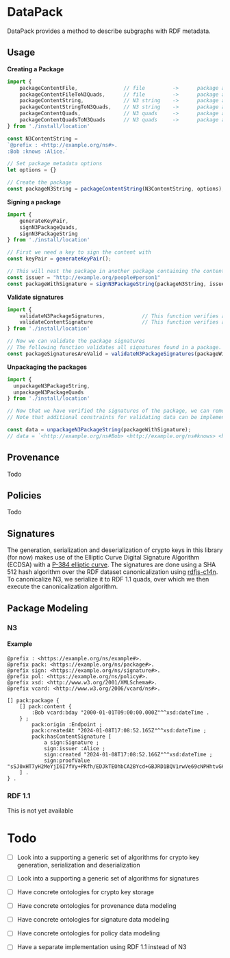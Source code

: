 # DataPack
DataPack provides a method to describe subgraphs with RDF metadata.

## Usage

**Creating a Package**
```js
import {
    packageContentFile,               // file         ->      package as N3 string
    packageContentFileToN3Quads,      // file         ->      package as N3 quads
    packageContentString,             // N3 string    ->      package as N3 string
    packageContentStringToN3Quads,    // N3 string    ->      package as N3 quads
    packageContentQuads,              // N3 quads     ->      package as N3 string
    packageContentQuadsToN3Quads      // N3 quads     ->      package as N3 quads
} from './install/location'

const N3ContentString = 
`@prefix : <http://example.org/ns#>.
:Bob :knows :Alice.`

// Set package metadata options
let options = {}

// Create the package
const packageN3String = packageContentString(N3ContentString, options);
```

**Signing a package**
```js
import { 
    generateKeyPair,
    signN3PackageQuads, 
    signN3PackageString 
} from './install/location'

// First we need a key to sign the content with
const keyPair = generateKeyPair();

// This will nest the package in another package containing the content signature
const issuer = "http://example.org/people#person1"
const packageWithSignature = signN3PackageString(packageN3String, issuer, keyPair.privateKey)
```

**Validate signatures**
```js
import { 
    validateN3PackageSignatures,            // This function verifies a signature over a package
    validateContentSignature                // This function verifies a signature over a hash
} from './install/location'

// Now we can validate the package signatures
// The following function validates all signatures found in a package.
const packageSignaturesAreValid = validateN3PackageSignatures(packageWithSignature, keyPair.publicKey);
```

**Unpackaging the packages**
```js
import {
  unpackageN3PackageString,
  unpackageN3PackageQuads
} from './install/location'

// Now that we have verified the signatures of the package, we can remove the packaging metadata to retrieve our original data.
// Note that additional constraints for validating data can be implemented, such as matching specific metadata, checking policy constraints, etc ...

const data = unpackageN3PackageString(packageWithSignature);
// data = `<http://example.org/ns#Bob> <http://example.org/ns#knows> <http://example.org/ns#Alice> .
```


## Provenance
Todo

## Policies
Todo

## Signatures
The generation, serialization and deserialization of crypto keys in this library (for now) makes use of the Elliptic Curve Digital Signature Algorithm (ECDSA) with a [P-384 elliptic curve](https://en.wikipedia.org/wiki/P-384).
The signatures are done using a SHA 512 hash algorithm over the RDF dataset canonicalization using [rdfjs-c14n](https://www.npmjs.com/package/rdfjs-c14n).
To canonicalize N3, we serialize it to RDF 1.1 quads, over which we then execute the canonicalization algorithm.

## Package Modeling

### N3

#### Example

```
@prefix : <https://example.org/ns/example#>.
@prefix pack: <https://example.org/ns/package#>.
@prefix sign: <https://example.org/ns/signature#>.
@prefix pol: <https://example.org/ns/policy#>.
@prefix xsd: <http://www.w3.org/2001/XMLSchema#>.
@prefix vcard: <http://www.w3.org/2006/vcard/ns#>.

[] pack:package {
    [] pack:content {
        :Bob vcard:bday "2000-01-01T09:00:00.000Z"^^xsd:dateTime .
    } ;
        pack:origin :Endpoint ;
        pack:createdAt "2024-01-08T17:08:52.165Z"^^xsd:dateTime ;
        pack:hasContentSignature [
            a sign:Signature ;
            sign:issuer :Alice ;
            sign:created "2024-01-08T17:08:52.166Z"^^xsd:dateTime ;
            sign:proofValue "sSJ0xHT7yH2MeYjI6I7fVy+PRfh/EDJkTEOhbCA2BYcd+GBJRD1BQV1rwVe69cNPHhtvGKbITIf7TBlbpkE6YANMNNS2aSQMw8i6TLTXa16zhukp+V1nLYKE/51rt/Us"
    ] .
} .
```


### RDF 1.1 
This is not yet available

# Todo

- [ ] Look into a supporting a generic set of  algorithms for crypto key generation, serialization and deserialization
- [ ] Look into a supporting a generic set of  algorithms for signatures
- [ ] Have concrete ontologies for crypto key storage
- [ ] Have concrete ontologies for provenance data modeling
- [ ] Have concrete ontologies for signature data modeling
- [ ] Have concrete ontologies for policy data modeling

- [ ] Have a separate implementation using RDF 1.1 instead of N3
